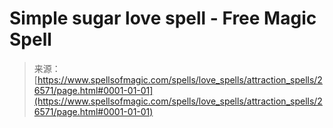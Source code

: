 <!--yml

category: 未分类

date: 2024-06-12 19:14:42

-->

# Simple sugar love spell - Free Magic Spell

> 来源：[https://www.spellsofmagic.com/spells/love_spells/attraction_spells/26571/page.html#0001-01-01](https://www.spellsofmagic.com/spells/love_spells/attraction_spells/26571/page.html#0001-01-01)
